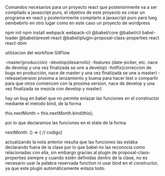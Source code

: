 Comandos necesarios para un proyecto react que posteriormente va a ser compilado a javascript puro, el objetivo de este proyecto es  crear un programa en react y posteriormente compilarlo a javascript puro para lueg oembebirlo en otro lugar  como en este caso un proyecto de wordpress

npm init
npm install webpack webpack-cli @babel/core @babel/cli babel-loader @babel/preset-react @babel/plugin-proposal-class-properties react react-dom

utilizacion del workflow GitFlow

-master(producción)
-develop(desarrollo)
-features (date-picker, etc. nace de develop y una vez finalizada se une a develop)
-hotfix(correccion de bugs en producción, nace de master y una vez finalizada se une a master)
-release(version proxima a lanzamiento y buena para hacer test o compartir para que otros comiencen con la proxima version, nace de develop y una vez finalizada se mezcla con develop y master)

hay un bug en babel que no permite enlazar las funciones en el constructor mediante el metodo bind, de la forma

this.nextMonth = this.nextMonth.bind(this);

por lo que declaramos las funciones en el state de la forma

nextMonth: () => { // codigo}

actualizando la nota anterior resulta que las funciones las estaba declarando fuera de la clase por lo que babel no las reconocia como relacionadas con ella, sin embargo gracias al plugin de proposal-class-properties siempre y cuando estén definidas dentro de la clase, no es necesario usar la palabra reservada function ni usar bind en el constructor, ya que este plugin automáticamente enlaza todo.